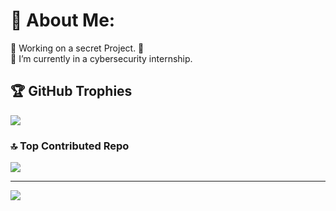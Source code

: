 # 💫 About Me:
🔭 Working on a secret Project. 🤫 <br>🌱 I’m currently in a cybersecurity internship.


## 🏆 GitHub Trophies
![](https://tryhackme.com/api/v2/badges/public-profile?userPublicId=2639458)

### 🔝 Top Contributed Repo
![](https://github-contributor-stats.vercel.app/api?username=AHCHOUCH&limit=5&theme=merko&combine_all_yearly_contributions=true)

---
[![](https://visitcount.itsvg.in/api?id=AHCHOUCH&icon=0&color=0)](https://visitcount.itsvg.in)

<!-- Proudly created with GPRM ( https://gprm.itsvg.in ) -->

